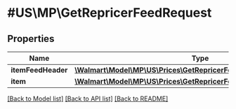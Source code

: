 # #US\MP\GetRepricerFeedRequest

## Properties

Name | Type | Description | Notes
------------ | ------------- | ------------- | -------------
**itemFeedHeader** | [**\Walmart\Model\MP\US\Prices\GetRepricerFeedRequestItemFeedHeader**](GetRepricerFeedRequestItemFeedHeader.md) |  | [optional]
**item** | [**\Walmart\Model\MP\US\Prices\GetRepricerFeedRequestItemInner[]**](GetRepricerFeedRequestItemInner.md) |  | [optional]


[[Back to Model list]](../) [[Back to API list]](../../Api/US/MP) [[Back to README]](../../README.md)

